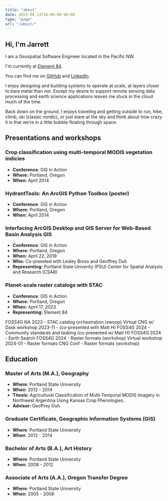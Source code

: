```yaml
---
title: "about"
date: 2025-08-13T10:00:00-08:00
type: "page"
url: "/about/"
---
```


## Hi, I'm Jarrett

I am a Geospatial Software Engineer located in the Pacific NW.

I'm currently at [Element 84](https://element84.com).

You can find me on [GitHub](https://github.com/jkeifer/) and [LinkedIn](https://linkedin.com/in/jarrettkeifer).

I enjoy designing and building systems to operate at scale, at layers closer to
bare metal than not. Except my desire to support remote sensing data processing and
earth science applications leaves me stuck in the cloud much of the time.

Back down on the ground, I enjoys traveling and getting outside to run, hike,
climb, ski (classic nordic), or just stare at the sky and think about how crazy
it is that we’re in a little bubble floating through space.

## Presentations and workshops

### Crop classification using multi-temporal MODIS vegetation indicies

* **Conference**: GIS in Action
* **Where:** Portland, Oregon
* **When:** April 2014

### HydrantTools: An ArcGIS Python Toolbox (poster)

* **Conference**: GIS in Action
* **Where:** Portland, Oregon
* **When:** April 2014

### Interfacing ArcGIS Desktop and GIS Server for Web-Based Basin Analysis GIS

* **Conference**: GIS in Action
* **Where:** Portland, Oregon
* **When:** April 22, 2019
* **Who:** Co-preseted with Lesley Bross and Geoffrey Duh
* **Representing:** Portland State Univerity (PSU) Center for Spatial Analysis
  and Research (CSAR)

### Planet-scale raster catalogs with STAC

* **Conference**: GIS in Action
* **Where:** Portland, Oregon
* **When:** April 17, 2023
* **Representing:** Element 84

FOSS4G NA 2023 - STAC catalog orchestration (swoop)
Virtual CNG w/ Dask workshop 2023-11 - (co-presented with Matt H)
FOSS4G 2024 - Community standards and tasking (co-presented w/ Matt H)
FOSS4G 2024 - Earth Search
FOSS4G 2024 - Raster formats (workshop)
Virtual workshop 2024-01 - Raster formats
CNG Conf - Raster formats (workshop)

## Education

### Master of Arts (M.A.), Geography

* **Where**: Portland State University
* **When**: 2012 - 2014
* **Thesis:** Agricultural Classification of Multi-Temporal MODIS Imagery in
  Northwest Argentina Using Kansas Crop Phenologies.
* **Advisor:** Geoffrey Duh

### Graduate Certificate, Geographic Information Systems (GIS)

* **Where**: Portland State University
* **When**: 2012 - 2014

### Bachelor of Arts (B.A.), Art History

* **Where**: Portland State University
* **When**: 2008 - 2012

### Associate of Arts (A.A.), Oregon Transfer Degree

* **Where**: Portland State University
* **When**: 2005 - 2008

